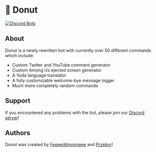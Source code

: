 # 🍩 Donut
[![Discord Bots](https://top.gg/api/widget/status/738788356506386462.svg)](https://top.gg/bot/738788356506386462)

## About

Donut is a newly rewritten bot with currently over 50 different commands which include:
- Custom Twitter and YouTube comment generator
- Custom Among Us ejected screen generator
- A Yoda language translator
- A fully customizable welcome-bye message logger
- Much more completely random commands

## Support

If you encountered any problems with the bot, please join our [Discord server](https://discord.gg/GAPYQa9)!

## Authors

Donut was created by [Feeeeddmmmeee](https://github.com/Feeeeddmmmeee) and [Przebor](https://github.com/przebor)!